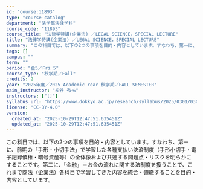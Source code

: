 ```yaml
---
id: "course:11893"
type: "course-catalog"
department: "法学部法律学科"
course_code: "11893"
course_title: "法律学特講(企業法) ／LEGAL SCIENCE，SPECIAL LECTURE"
title: "法律学特講(企業法) ／LEGAL SCIENCE，SPECIAL LECTURE"
summary: "この科目では、以下の2つの事項を目的・内容としています。すなわち、第一に、前期の「手形・小切手法」で学習した各種支払い決済制度（手形小切手・電子記録債権・暗号資産等）の全体像および共通する問題点・リスクを明らかにすることです。第二に、「金融…"
tags: []
campus: ""
term: ""
period: "金5／Fri 5"
course_type: "秋学期／Fall"
credits: 2
year: "2025年度／2025 Academic Year 秋学期／FALL SEMESTER"
main_instructor: "松谷 秀祐"
instructors: ["[]"]
syllabus_url: "https://www.dokkyo.ac.jp/research/syllabus/2025/0301/0301_11893_ja_JP.html"
license: "CC-BY-4.0"
version:
  created_at: "2025-10-29T12:47:51.635451Z"
  updated_at: "2025-10-29T12:47:51.635451Z"
---
```

この科目では、以下の2つの事項を目的・内容としています。すなわち、第一に、前期の「手形・小切手法」で学習した各種支払い決済制度（手形小切手・電子記録債権・暗号資産等）の全体像および共通する問題点・リスクを明らかにすることです。第二に、「金融」＝お金の流れに関する法制度を扱うことで、これまで商法（企業法）各科目で学習してきた内容を統合・俯瞰することを目的・内容としています。
